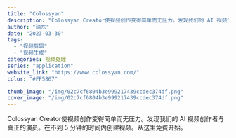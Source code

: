 ```yaml
---
title: "Colossyan"
description: "Colossyan Creator使视频创作变得简单而无压力。发现我们的 AI 视频创作者与真正的演员。在不到 5 分钟"
author: "瑞东"
date: "2023-03-30"
tags:
  - "视频剪辑"
  - "视频生成"
categories: 视频处理
series: "application"
website_link: "https://www.colossyan.com/"
color: "#FF5867"

thumb_image: "/img/02c7cf6804b3e999217439ccdec374df.png"
cover_image: "/img/02c7cf6804b3e999217439ccdec374df.png"
---
```


Colossyan Creator使视频创作变得简单而无压力。发现我们的 AI 视频创作者与真正的演员。在不到 5 分钟的时间内创建视频。从这里免费开始。